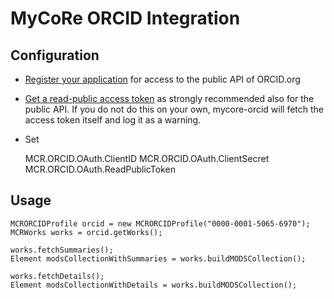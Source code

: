 # MyCoRe ORCID Integration

## Configuration
* [Register your application](https://support.orcid.org/knowledgebase/articles/343182) for access to the public API of ORCID.org  
* [Get a read-public access token](https://members.orcid.org/api/tutorial/read-orcid-records#readpub) as strongly recommended also for the public API. If you do not do this on your own, mycore-orcid will fetch the access token itself and log it as a warning.
* Set

    MCR.ORCID.OAuth.ClientID
    MCR.ORCID.OAuth.ClientSecret
    MCR.ORCID.OAuth.ReadPublicToken

## Usage

    MCRORCIDProfile orcid = new MCRORCIDProfile("0000-0001-5065-6970");
    MCRWorks works = orcid.getWorks();

    works.fetchSummaries();
    Element modsCollectionWithSummaries = works.buildMODSCollection();

    works.fetchDetails();
    Element modsCollectionWithDetails = works.buildMODSCollection();
